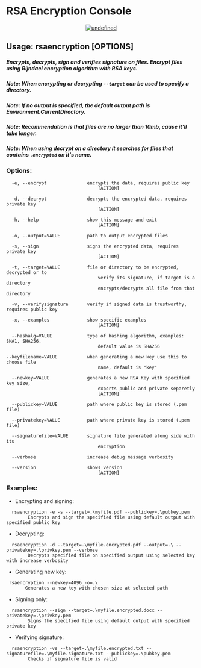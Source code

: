 # RSA Encryption Console

<p align="center">
<a href="https://github.com/gabesantos1/RSAEncryption/blob/master/LICENSE"><img alt="undefined" src="https://img.shields.io/github/license/gabesantos1/RSAEncryption"></a>
<br>
</p>

## Usage: rsaencryption [OPTIONS]
##### Encrypts, decrypts, sign and verifies signature on files. Encrypt files using Rijndael encryption algorithm with RSA keys.
##### Note: When encrypting or decrypting ```--target``` can be used to specify a directory.
##### Note: If no output is specified, the default output path is Environment.CurrentDirectory.
##### Note: Recommendation is that files are no larger than 10mb, cause it'll take longer.
##### Note: When using decrypt on a directory it searches for files that contains ```.encrypted``` on it's name.

### Options:
```
  -e, --encrypt               encrypts the data, requires public key 
                                  [ACTION]
```
```
  -d, --decrypt               decrypts the encrypted data, requires private key 
                                  [ACTION]
```
```
  -h, --help                  show this message and exit 
                                  [ACTION]
```
```
  -o, --output=VALUE          path to output encrypted files
```
```
  -s, --sign                  signs the encrypted data, requires private key 
                                  [ACTION]
```
```
  -t, --target=VALUE          file or directory to be encrypted, decrypted or to
                                  verify its signature, if target is a directory 
                                  encrypts/decrypts all file from that directory
```
```
  -v, --verifysignature       verify if signed data is trustworthy, requires public key
```
```
  -x, --examples              show specific examples 
                                  [ACTION]
```
```
  --hashalg=VALUE             type of hashing algorithm, examples: SHA1, SHA256.
                                  default value is SHA256
```
```
--keyfilename=VALUE           when generating a new key use this to choose file
                                  name, default is "key"
```
```
  --newkey=VALUE              generates a new RSA Key with specified key size,
                                  exports public and private separetly 
                                  [ACTION]
```
```
  --publickey=VALUE           path where public key is stored (.pem file)
```
```
  --privatekey=VALUE          path where private key is stored (.pem file)
```
```
  --signaturefile=VALUE       signature file generated along side with its
                                  encryption
```
```
  --verbose                   increase debug message verbosity
```
```
  --version                   shows version 
                                  [ACTION]
```
### Examples:
* Encrypting and signing:
```
  rsaencryption -e -s --target=.\myfile.pdf --publickey=.\pubkey.pem
        Encrypts and sign the specified file using default output with specified public key
```
* Decrypting:
```
  rsaencryption -d --target=.\myfile.encrypted.pdf --output=.\ --privatekey=.\privkey.pem --verbose
        Decrypts specified file on specified output using selected key with increase verbosity
```
* Generating new key:
 ```
  rsaencryption --newkey=4096 -o=.\
        Generates a new key with chosen size at selected path
```
* Signing only:
```
  rsaencryption --sign --target=.\myfile.encrypted.docx --privatekey=.\privkey.pem
        Signs the specified file using default output with specified private key
```
* Verifying signature: 
```
  rsaencryption -vs --target=.\myfile.encrypted.txt --signaturefile=.\myfile.signature.txt --publickey=.\pubkey.pem
        Checks if signature file is valid
```
